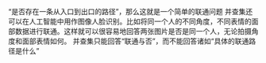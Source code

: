 <!-- 解决连接问题于路径问题 -->

<!-- 两点之间是否可以通过路径连接起来？ -->
<!-- 哪些点属于同一个集合？ -->

<!-- 网络中node的连接状态 -->

“是否存在一条从入口到出口的路径”，那么这就是一个简单的联通问题
并查集还可以在人工智能中用作图像人脸识别。比如将同一个人的不同角度，不同表情的面部数据进行联通。这样就可以很容易地回答两张图片是否是同一个人，无论拍摄角度和面部表情如何。
并查集只能回答“联通与否”，而不能回答诸如“具体的联通路径是什么”
